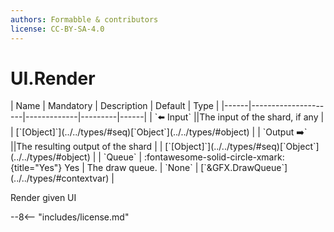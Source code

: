 ```yaml
---
authors: Formabble & contributors
license: CC-BY-SA-4.0
---
```



# UI.Render

<div class="sh-parameters" markdown="1">
| Name | Mandatory | Description | Default | Type |
|------|---------------------|-------------|---------|------|
| `⬅️ Input` ||The input of the shard, if any | | [`[Object]`](../../types/#seq)[`Object`](../../types/#object) |
| `Output ➡️` ||The resulting output of the shard | | [`[Object]`](../../types/#seq)[`Object`](../../types/#object) |
| `Queue` | :fontawesome-solid-circle-xmark:{title="Yes"} Yes  | The draw queue. | `None` | [`&GFX.DrawQueue`](../../types/#contextvar) |

</div>

Render given UI

--8<-- "includes/license.md"

